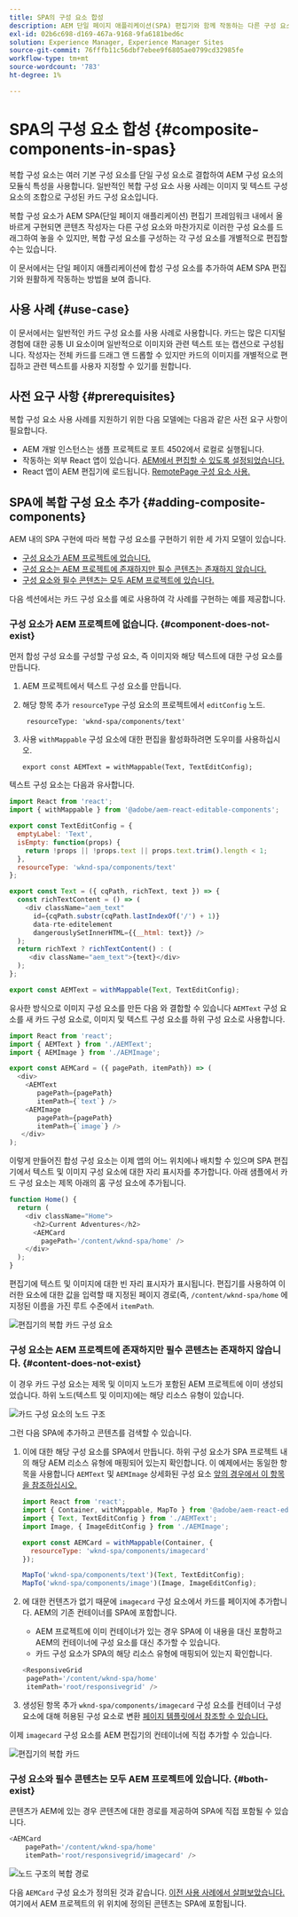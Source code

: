 ```yaml
---
title: SPA의 구성 요소 합성
description: AEM 단일 페이지 애플리케이션(SPA) 편집기와 함께 작동하는 다른 구성 요소로 구성된 구성 요소인 복합 구성 요소를 직접 만드는 방법을 알아봅니다.
exl-id: 02b6c698-d169-467a-9168-9fa6181bed6c
solution: Experience Manager, Experience Manager Sites
source-git-commit: 76fffb11c56dbf7ebee9f6805ae0799cd32985fe
workflow-type: tm+mt
source-wordcount: '783'
ht-degree: 1%

---
```


# SPA의 구성 요소 합성 {#composite-components-in-spas}

복합 구성 요소는 여러 기본 구성 요소를 단일 구성 요소로 결합하여 AEM 구성 요소의 모듈식 특성을 사용합니다. 일반적인 복합 구성 요소 사용 사례는 이미지 및 텍스트 구성 요소의 조합으로 구성된 카드 구성 요소입니다.

복합 구성 요소가 AEM SPA(단일 페이지 애플리케이션) 편집기 프레임워크 내에서 올바르게 구현되면 콘텐츠 작성자는 다른 구성 요소와 마찬가지로 이러한 구성 요소를 드래그하여 놓을 수 있지만, 복합 구성 요소를 구성하는 각 구성 요소를 개별적으로 편집할 수는 있습니다.

이 문서에서는 단일 페이지 애플리케이션에 합성 구성 요소를 추가하여 AEM SPA 편집기와 원활하게 작동하는 방법을 보여 줍니다.

## 사용 사례 {#use-case}

이 문서에서는 일반적인 카드 구성 요소를 사용 사례로 사용합니다. 카드는 많은 디지털 경험에 대한 공통 UI 요소이며 일반적으로 이미지와 관련 텍스트 또는 캡션으로 구성됩니다. 작성자는 전체 카드를 드래그 앤 드롭할 수 있지만 카드의 이미지를 개별적으로 편집하고 관련 텍스트를 사용자 지정할 수 있기를 원합니다.

## 사전 요구 사항 {#prerequisites}

복합 구성 요소 사용 사례를 지원하기 위한 다음 모델에는 다음과 같은 사전 요구 사항이 필요합니다.

* AEM 개발 인스턴스는 샘플 프로젝트로 포트 4502에서 로컬로 실행됩니다.
* 작동하는 외부 React 앱이 있습니다. [AEM에서 편집할 수 있도록 설정되었습니다.](spa-edit-external.md)
* React 앱이 AEM 편집기에 로드됩니다. [RemotePage 구성 요소 사용.](spa-remote-page.md)

## SPA에 복합 구성 요소 추가 {#adding-composite-components}

AEM 내의 SPA 구현에 따라 복합 구성 요소를 구현하기 위한 세 가지 모델이 있습니다.

* [구성 요소가 AEM 프로젝트에 없습니다.](#component-does-not-exist)
* [구성 요소는 AEM 프로젝트에 존재하지만 필수 콘텐츠는 존재하지 않습니다.](#content-does-not-exist)
* [구성 요소와 필수 콘텐츠는 모두 AEM 프로젝트에 있습니다.](#both-exist)

다음 섹션에서는 카드 구성 요소를 예로 사용하여 각 사례를 구현하는 예를 제공합니다.

### 구성 요소가 AEM 프로젝트에 없습니다. {#component-does-not-exist}

먼저 합성 구성 요소를 구성할 구성 요소, 즉 이미지와 해당 텍스트에 대한 구성 요소를 만듭니다.

1. AEM 프로젝트에서 텍스트 구성 요소를 만듭니다.
1. 해당 항목 추가 `resourceType` 구성 요소의 프로젝트에서 `editConfig` 노드.

   ```text
    resourceType: 'wknd-spa/components/text' 
   ```

1. 사용 `withMappable` 구성 요소에 대한 편집을 활성화하려면 도우미를 사용하십시오.

   ```text
   export const AEMText = withMappable(Text, TextEditConfig); 
   ```

텍스트 구성 요소는 다음과 유사합니다.

```javascript
import React from 'react';
import { withMappable } from '@adobe/aem-react-editable-components';

export const TextEditConfig = {
  emptyLabel: 'Text',
  isEmpty: function(props) {
    return !props || !props.text || props.text.trim().length < 1;
  },
  resourceType: 'wknd-spa/components/text'
};

export const Text = ({ cqPath, richText, text }) => {
  const richTextContent = () => (
    <div className="aem_text"
      id={cqPath.substr(cqPath.lastIndexOf('/') + 1)}
      data-rte-editelement
      dangerouslySetInnerHTML={{__html: text}} />
  );
  return richText ? richTextContent() : (
     <div className="aem_text">{text}</div>
  );
};

export const AEMText = withMappable(Text, TextEditConfig);
```

유사한 방식으로 이미지 구성 요소를 만든 다음 와 결합할 수 있습니다 `AEMText` 구성 요소를 새 카드 구성 요소로, 이미지 및 텍스트 구성 요소를 하위 구성 요소로 사용합니다.

```javascript
import React from 'react';
import { AEMText } from './AEMText';
import { AEMImage } from './AEMImage';

export const AEMCard = ({ pagePath, itemPath}) => (
  <div>
    <AEMText
       pagePath={pagePath}
       itemPath={`text`} />
    <AEMImage
       pagePath={pagePath}
       itemPath={`image`} />
   </div>
);
```

이렇게 만들어진 합성 구성 요소는 이제 앱의 어느 위치에나 배치할 수 있으며 SPA 편집기에서 텍스트 및 이미지 구성 요소에 대한 자리 표시자를 추가합니다. 아래 샘플에서 카드 구성 요소는 제목 아래의 홈 구성 요소에 추가됩니다.

```javascript
function Home() {
  return (
    <div className="Home">
      <h2>Current Adventures</h2>
      <AEMCard
        pagePath='/content/wknd-spa/home' />
    </div>
  );
}
```

편집기에 텍스트 및 이미지에 대한 빈 자리 표시자가 표시됩니다. 편집기를 사용하여 이러한 요소에 대한 값을 입력할 때 지정된 페이지 경로(즉, `/content/wknd-spa/home`  에 지정된 이름을 가진 루트 수준에서 `itemPath`.

![편집기의 복합 카드 구성 요소](assets/composite-card.png)

### 구성 요소는 AEM 프로젝트에 존재하지만 필수 콘텐츠는 존재하지 않습니다. {#content-does-not-exist}

이 경우 카드 구성 요소는 제목 및 이미지 노드가 포함된 AEM 프로젝트에 이미 생성되었습니다. 하위 노드(텍스트 및 이미지)에는 해당 리소스 유형이 있습니다.

![카드 구성 요소의 노드 구조](assets/composite-node-structure.png)

그런 다음 SPA에 추가하고 콘텐츠를 검색할 수 있습니다.

1. 이에 대한 해당 구성 요소를 SPA에서 만듭니다. 하위 구성 요소가 SPA 프로젝트 내의 해당 AEM 리소스 유형에 매핑되어 있는지 확인합니다. 이 예제에서는 동일한 항목을 사용합니다 `AEMText` 및 `AEMImage` 상세화된 구성 요소 [앞의 경우에서 이 항목을 참조하십시오.](#component-does-not-exist)

   ```javascript
   import React from 'react';
   import { Container, withMappable, MapTo } from '@adobe/aem-react-editable-components';
   import { Text, TextEditConfig } from './AEMText';
   import Image, { ImageEditConfig } from './AEMImage';
   
   export const AEMCard = withMappable(Container, {
     resourceType: 'wknd-spa/components/imagecard'
   });
   
   MapTo('wknd-spa/components/text')(Text, TextEditConfig);
   MapTo('wknd-spa/components/image')(Image, ImageEditConfig);
   ```

1. 에 대한 컨텐츠가 없기 때문에 `imagecard` 구성 요소에서 카드를 페이지에 추가합니다. AEM의 기존 컨테이너를 SPA에 포함합니다.
   * AEM 프로젝트에 이미 컨테이너가 있는 경우 SPA에 이 내용을 대신 포함하고 AEM의 컨테이너에 구성 요소를 대신 추가할 수 있습니다.
   * 카드 구성 요소가 SPA의 해당 리소스 유형에 매핑되어 있는지 확인합니다.

   ```javascript
   <ResponsiveGrid
    pagePath='/content/wknd-spa/home'
    itemPath='root/responsivegrid' />
   ```

1. 생성된 항목 추가 `wknd-spa/components/imagecard` 구성 요소를 컨테이너 구성 요소에 대해 허용된 구성 요소로 변환 [페이지 템플릿에서 참조할 수 있습니다.](/help/sites-authoring/templates.md)

이제 `imagecard` 구성 요소를 AEM 편집기의 컨테이너에 직접 추가할 수 있습니다.

![편집기의 복합 카드](assets/composite-card.gif)

### 구성 요소와 필수 콘텐츠는 모두 AEM 프로젝트에 있습니다. {#both-exist}

콘텐츠가 AEM에 있는 경우 콘텐츠에 대한 경로를 제공하여 SPA에 직접 포함될 수 있습니다.

```javascript
<AEMCard
    pagePath='/content/wknd-spa/home'
    itemPath='root/responsivegrid/imagecard' />
```

![노드 구조의 복합 경로](assets/composite-path.png)

다음 `AEMCard` 구성 요소가 정의된 것과 같습니다. [이전 사용 사례에서 살펴보았습니다.](#content-does-not-exist) 여기에서 AEM 프로젝트의 위 위치에 정의된 콘텐츠는 SPA에 포함됩니다.
